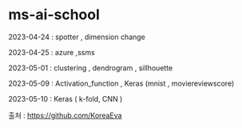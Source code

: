 # ms-ai-school

2023-04-24 : spotter , dimension change

2023-04-25 : azure ,ssms

2023-05-01 : clustering , dendrogram , sillhouette

2023-05-09 : Activation_function , Keras (mnist , moviereviewscore)

2023-05-10 : Keras ( k-fold, CNN )

출처 : https://github.com/KoreaEva
